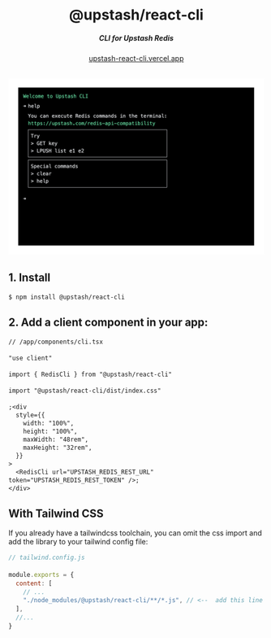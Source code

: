 <div align="center">
    <h1 align="center">@upstash/react-cli</h1>
    <h5>CLI for Upstash Redis</h5>
</div>

<div align="center">
  <a href="https://upstash-react-cli.vercel.app/">upstash-react-cli.vercel.app</a>
</div>
<br/>

![Upstash Redis CLI](img/cli.png)

## 1. Install

```sh-session
$ npm install @upstash/react-cli
```

## 2. Add a client component in your app:

```tsx
// /app/components/cli.tsx

"use client"

import { RedisCli } from "@upstash/react-cli"

import "@upstash/react-cli/dist/index.css"

;<div
  style={{
    width: "100%",
    height: "100%",
    maxWidth: "48rem",
    maxHeight: "32rem",
  }}
>
  <RedisCli url="UPSTASH_REDIS_REST_URL" token="UPSTASH_REDIS_REST_TOKEN" />;
</div>
```

## With Tailwind CSS

If you already have a tailwindcss toolchain, you can omit the css import and add the library to your tailwind config file:

```js
// tailwind.config.js

module.exports = {
  content: [
    // ...
    "./node_modules/@upstash/react-cli/**/*.js", // <--  add this line
  ],
  //...
}
```

